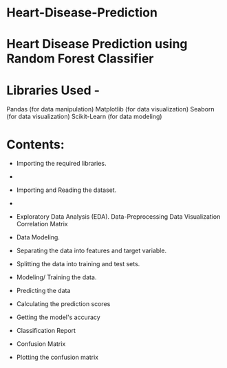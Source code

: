 # Heart-Disease-Prediction

# Heart Disease Prediction using Random Forest Classifier

# Libraries Used -
Pandas (for data manipulation)
Matplotlib (for data visualization)
Seaborn (for data visualization)
Scikit-Learn (for data modeling)

# Contents:
* Importing the required libraries.
* 
* Importing and Reading the dataset.
* 
* Exploratory Data Analysis (EDA).
    Data-Preprocessing
    Data Visualization
    Correlation Matrix

* Data Modeling.

* Separating the data into features and target variable.
  
* Splitting the data into training and test sets.

* Modeling/ Training the data.

* Predicting the data
  
* Calculating the prediction scores
  
* Getting the model's accuracy
  
* Classification Report
  
* Confusion Matrix
  
* Plotting the confusion matrix
